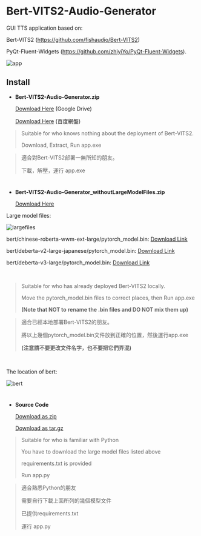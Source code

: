 # Bert-VITS2-Audio-Generator
GUI TTS application based on:

Bert-VITS2 (https://github.com/fishaudio/Bert-VITS2)

PyQt-Fluent-Widgets (https://github.com/zhiyiYo/PyQt-Fluent-Widgets).

![app](https://github.com/FeRain-FR/Bert-VITS2-Audio-Generator/assets/151917667/5c4c48ca-8691-413e-98c6-058d312409e0)

## Install
- **Bert-VITS2-Audio-Generator.zip**

  [Download Here](https://drive.google.com/file/d/1Xk2m4nVYMdHGU2ZSQDQT2kmefFMdUEex/view?usp=drive_link) (Google Drive)
  
  [Download Here](https://pan.baidu.com/s/1-GDDPjYQ_mBnv-VrFvHKmQ?pwd=dx37) (百度網盤)

> Suitable for who knows nothing about the deployment of Bert-VITS2.
> 
> Download, Extract, Run app.exe

> 適合對Bert-VITS2部署一無所知的朋友。
>
> 下載，解壓，運行 app.exe
#

- **Bert-VITS2-Audio-Generator_withoutLargeModelFiles.zip**

  [Download Here](https://github.com/FeRain-FR/Bert-VITS2-Audio-Generator/releases/download/v1.0/Bert-VITS2-Audio-Generator_withoutLargeModelFiles.zip)

Large model files:

![largefiles](https://github.com/FeRain-FR/Bert-VITS2-Audio-Generator/assets/151917667/7004b9f4-e7a3-4af5-90dd-7caeac645ea0)

bert/chinese-roberta-wwm-ext-large/pytorch_model.bin: [Download Link](https://huggingface.co/hfl/chinese-roberta-wwm-ext-large/resolve/main/pytorch_model.bin?download=true)

bert/deberta-v2-large-japanese/pytorch_model.bin: [Download Link](https://huggingface.co/ku-nlp/deberta-v2-large-japanese/resolve/main/pytorch_model.bin?download=true)

bert/deberta-v3-large/pytorch_model.bin: [Download Link](https://huggingface.co/microsoft/deberta-v3-large/resolve/main/pytorch_model.bin?download=true)

</br>

> Suitable for who has already deployed Bert-VITS2 locally.
>
> Move the pytorch_model.bin files to correct places, then Run app.exe
> 
> **(Note that NOT to rename the .bin files and DO NOT mix them up)**

> 適合已經本地部署Bert-VITS2的朋友。
>
> 將以上幾個pytorch_model.bin文件放到正確的位置，然後運行app.exe
> 
> **(注意請不要更改文件名字，也不要把它們弄混)**

</br>

The location of bert:

![bert](https://github.com/FeRain-FR/Bert-VITS2-Audio-Generator/assets/151917667/8c2c9eb9-9ae1-4b6b-a389-70555a8425ae)
#
- **Source Code**

  [Download as zip](https://github.com/FeRain-FR/Bert-VITS2-Audio-Generator/archive/refs/tags/v1.0.zip)
  
  [Download as tar.gz](https://github.com/FeRain-FR/Bert-VITS2-Audio-Generator/archive/refs/tags/v1.0.tar.gz)

>Suitable for who is familiar with Python
>
>You have to download the large model files listed above
>
>requirements.txt is provided
>
>Run app.py

>適合熟悉Python的朋友
>
>需要自行下載上面所列的幾個模型文件
>
>已提供requirements.txt
>
>運行 app.py
#


